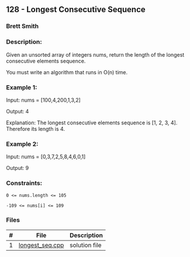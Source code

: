 ## 128 - Longest Consecutive Sequence
### Brett Smith 
### Description:

Given an unsorted array of integers nums, return the length of the longest consecutive elements sequence.

You must write an algorithm that runs in O(n) time.

### Example 1:

Input: nums = [100,4,200,1,3,2]

Output: 4

Explanation: The longest consecutive elements sequence is [1, 2, 3, 4]. Therefore its length is 4.

### Example 2:

Input: nums = [0,3,7,2,5,8,4,6,0,1]

Output: 9
 
### Constraints:

`0 <= nums.length <= 105`

`-109 <= nums[i] <= 109`

### Files

|   #   | File                       | Description                                                |
| :---: | -------------------------- | ---------------------------------------------------------- |
|   1   | [longest_seq.cpp](./longest_seq.cpp)     | solution file                                     |